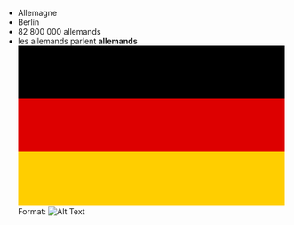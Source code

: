 * Allemagne
* Berlin
* 82 800 000 allemands
* les allemands parlent **allemands**
![drapeau anglais](/pays/images/1000px-Flag_of_Germany.svg.png)
Format: ![Alt Text](url)